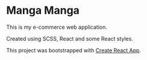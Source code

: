 # Manga Manga 
This is my e-commerce web application.

Created using SCSS, React and some React styles. 

This project was bootstrapped with [Create React App](https://github.com/facebook/create-react-app).
